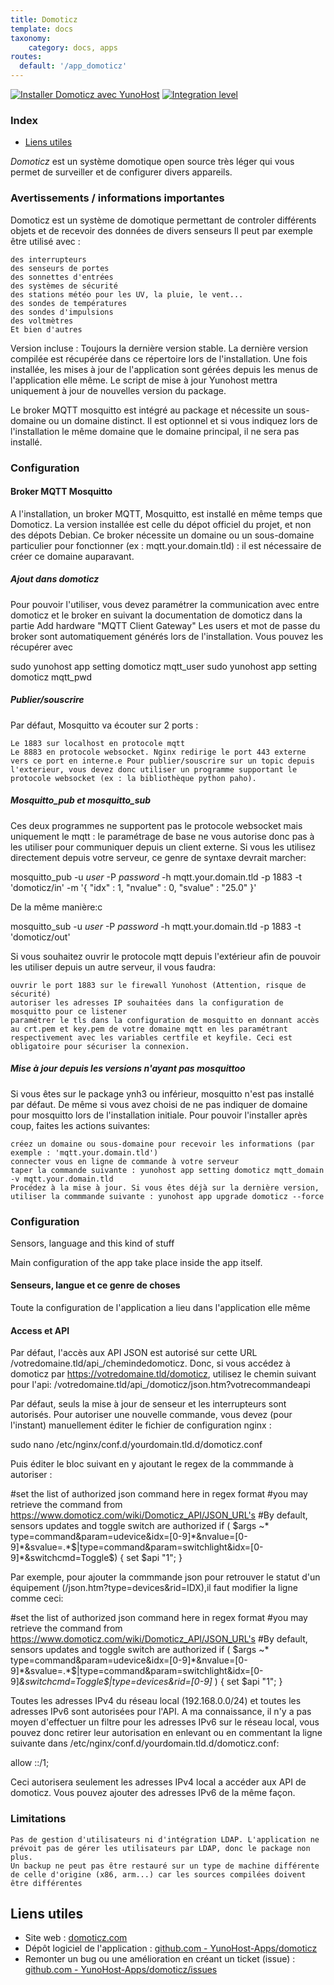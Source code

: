 ```yaml
---
title: Domoticz
template: docs
taxonomy:
    category: docs, apps
routes:
  default: '/app_domoticz'
---
```


[![Installer Domoticz avec YunoHost](https://install-app.yunohost.org/install-with-yunohost.svg)](https://install-app.yunohost.org/?app=domoticz) [![Integration level](https://dash.yunohost.org/integration/domoticz.svg)](https://dash.yunohost.org/appci/app/domoticz)

### Index

- [Liens utiles](#liens-utiles)

*Domoticz* est un système domotique open source très léger qui vous permet de surveiller et de configurer divers appareils.

### Avertissements / informations importantes

Domoticz est un système de domotique permettant de controler différents objets et de recevoir des données de divers senseurs Il peut par exemple être utilisé avec :

    des interrupteurs
    des senseurs de portes
    des sonnettes d'entrées
    des systèmes de sécurité
    des stations météo pour les UV, la pluie, le vent...
    des sondes de températures
    des sondes d'impulsions
    des voltmètres
    Et bien d'autres

Version incluse : Toujours la dernière version stable. La dernière version compilée est récupérée dans ce répertoire lors de l'installation. Une fois installée, les mises à jour de l'application sont gérées depuis les menus de l'application elle même. Le script de mise à jour Yunohost mettra uniquement à jour de nouvelles version du package.

Le broker MQTT mosquitto est intégré au package et nécessite un sous-domaine ou un domaine distinct. Il est optionnel et si vous indiquez lors de l'installation le même domaine que le domaine principal, il ne sera pas installé.

### Configuration

#### Broker MQTT Mosquitto

A l'installation, un broker MQTT, Mosquitto, est installé en même temps que Domoticz. La version installée est celle du dépot officiel du projet, et non des dépots Debian. Ce broker nécessite un domaine ou un sous-domaine particulier pour fonctionner (ex : mqtt.your.domain.tld) : il est nécessaire de créer ce domaine auparavant.

##### Ajout dans domoticz

Pour pouvoir l'utiliser, vous devez paramétrer la communication avec entre domoticz et le broker en suivant la documentation de domoticz dans la partie Add hardware "MQTT Client Gateway" Les users et mot de passe du broker sont automatiquement générés lors de l'installation. Vous pouvez les récupérer avec

sudo yunohost app setting domoticz mqtt_user
sudo yunohost app setting domoticz mqtt_pwd

##### Publier/souscrire

Par défaut, Mosquitto va écouter sur 2 ports :

    Le 1883 sur localhost en protocole mqtt
    Le 8883 en protocole websocket. Nginx redirige le port 443 externe vers ce port en interne.e Pour publier/souscrire sur un topic depuis l'exterieur, vous devez donc utiliser un programme supportant le protocole websocket (ex : la bibliothèque python paho).

##### Mosquitto_pub et mosquitto_sub

Ces deux programmes ne supportent pas le protocole websocket mais uniquement le mqtt : le paramétrage de base ne vous autorise donc pas à les utiliser pour communiquer depuis un client externe. Si vous les utilisez directement depuis votre serveur, ce genre de syntaxe devrait marcher:

mosquitto_pub -u *user* -P *password* -h mqtt.your.domain.tld -p 1883 -t 'domoticz/in' -m '{ "idx" : 1, "nvalue" : 0, "svalue" : "25.0" }'

De la même manière:c

mosquitto_sub -u *user* -P *password* -h mqtt.your.domain.tld -p 1883 -t 'domoticz/out'

Si vous souhaitez ouvrir le protocole mqtt depuis l'extérieur afin de pouvoir les utiliser depuis un autre serveur, il vous faudra:

    ouvrir le port 1883 sur le firewall Yunohost (Attention, risque de sécurité)
    autoriser les adresses IP souhaitées dans la configuration de mosquitto pour ce listener
    paramétrer le tls dans la configuration de mosquitto en donnant accès au crt.pem et key.pem de votre domaine mqtt en les paramétrant respectivement avec les variables certfile et keyfile. Ceci est obligatoire pour sécuriser la connexion.

##### Mise à jour depuis les versions n'ayant pas mosquittoo

Si vous êtes sur le package ynh3 ou inférieur, mosquitto n'est pas installé par défaut. De même si vous avez choisi de ne pas indiquer de domaine pour mosquitto lors de l'installation initiale. Pour pouvoir l'installer après coup, faites les actions suivantes:

    créez un domaine ou sous-domaine pour recevoir les informations (par exemple : 'mqtt.your.domain.tld')
    connecter vous en ligne de commande à votre serveur
    taper la commande suivante : yunohost app setting domoticz mqtt_domain -v mqtt.your.domain.tld
    Procédez à la mise à jour. Si vous êtes déjà sur la dernière version, utiliser la commmande suivante : yunohost app upgrade domoticz --force

### Configuration

Sensors, language and this kind of stuff

Main configuration of the app take place inside the app itself.

#### Senseurs, langue et ce genre de choses

Toute la configuration de l'application a lieu dans l'application elle même

#### Access et API

Par défaut, l'accès aux API JSON est autorisé sur cette URL /votredomaine.tld/api_/chemindedomoticz. Donc, si vous accédez à domoticz par https://votredomaine.tld/domoticz, utilisez le chemin suivant pour l'api: /votredomaine.tld/api_/domoticz/json.htm?votrecommandeapi

Par défaut, seuls la mise à jour de senseur et les interrupteurs sont autorisés. Pour autoriser une nouvelle commande, vous devez (pour l'instant) manuellement éditer le fichier de configuration nginx :

sudo nano /etc/nginx/conf.d/yourdomain.tld.d/domoticz.conf

Puis éditer le bloc suivant en y ajoutant le regex de la commmande à autoriser :

  #set the list of authorized json command here in regex format
  #you may retrieve the command from https://www.domoticz.com/wiki/Domoticz_API/JSON_URL's
  #By default, sensors updates and toggle switch are authorized
  if ( $args ~* type=command&param=udevice&idx=[0-9]*&nvalue=[0-9]*&svalue=.*$|type=command&param=switchlight&idx=[0-9]*&switchcmd=Toggle$) {
    set $api "1";
    }

Par exemple, pour ajouter la commmande json pour retrouver le statut d'un équipement (/json.htm?type=devices&rid=IDX),il faut modifier la ligne comme ceci:

  #set the list of authorized json command here in regex format
  #you may retrieve the command from https://www.domoticz.com/wiki/Domoticz_API/JSON_URL's
  #By default, sensors updates and toggle switch are authorized
  if ( $args ~* type=command&param=udevice&idx=[0-9]*&nvalue=[0-9]*&svalue=.*$|type=command&param=switchlight&idx=[0-9]*&switchcmd=Toggle$|type=devices&rid=[0-9]* ) {
    set $api "1";
    }

Toutes les adresses IPv4 du réseau local (192.168.0.0/24) et toutes les adresses IPv6 sont autorisées pour l'API. A ma connaissance, il n'y a pas moyen d'effectuer un filtre pour les adresses IPv6 sur le réseau local, vous pouvez donc retirer leur autorisation en enlevant ou en commentant la ligne suivante dans /etc/nginx/conf.d/yourdomain.tld.d/domoticz.conf:

allow ::/1;

Ceci autorisera seulement les adresses IPv4 local a accéder aux API de domoticz. Vous pouvez ajouter des adresses IPv6 de la même façon.

### Limitations

    Pas de gestion d'utilisateurs ni d'intégration LDAP. L'application ne prévoit pas de gérer les utilisateurs par LDAP, donc le package non plus.
    Un backup ne peut pas être restauré sur un type de machine différente de celle d'origine (x86, arm...) car les sources compilées doivent être différentes

## Liens utiles

+ Site web : [domoticz.com](https://domoticz.com/)
+ Dépôt logiciel de l'application : [github.com - YunoHost-Apps/domoticz](https://github.com/YunoHost-Apps/domoticz_ynh)
+ Remonter un bug ou une amélioration en créant un ticket (issue) : [github.com - YunoHost-Apps/domoticz/issues](https://github.com/YunoHost-Apps/domoticz_ynh/issues)
